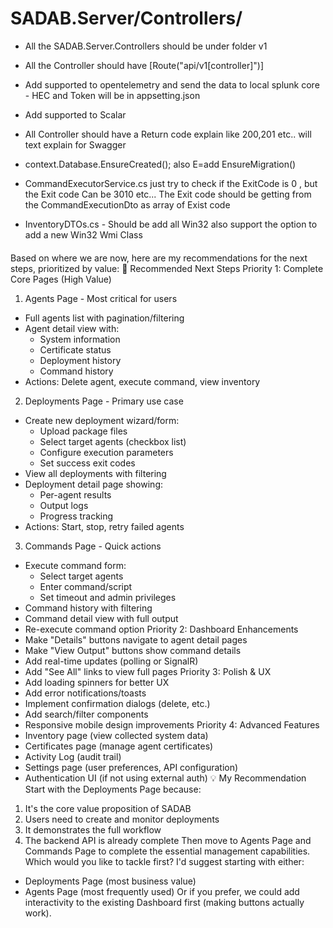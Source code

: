 # SADAB.Server/Controllers/
* All the SADAB.Server.Controllers should be under folder v1
* All the Controller should have [Route("api/v1[controller]")]
* Add supported to opentelemetry and send the data to local splunk core - HEC and Token will be in appsetting.json
* Add supported to Scalar
* All Controller should have a Return code explain like 200,201 etc.. will text explain for Swagger
* context.Database.EnsureCreated(); also E=add EnsureMigration()

* CommandExecutorService.cs just try to check if the ExitCode is 0 , but the Exit code Can be 3010 etc... The Exit code should be getting from the CommandExecutionDto as array of Exist code
* InventoryDTOs.cs - Should be add all Win32 also support the option to add a new Win32 Wmi Class
####
Based on where we are now, here are my recommendations for the next steps, prioritized by value:
🎯 Recommended Next Steps
Priority 1: Complete Core Pages (High Value)
1. Agents Page - Most critical for users
* Full agents list with pagination/filtering
* Agent detail view with:
   * System information
   * Certificate status
   * Deployment history
   * Command history
* Actions: Delete agent, execute command, view inventory
2. Deployments Page - Primary use case
* Create new deployment wizard/form:
   * Upload package files
   * Select target agents (checkbox list)
   * Configure execution parameters
   * Set success exit codes
* View all deployments with filtering
* Deployment detail page showing:
   * Per-agent results
   * Output logs
   * Progress tracking
* Actions: Start, stop, retry failed agents
3. Commands Page - Quick actions
* Execute command form:
   * Select target agents
   * Enter command/script
   * Set timeout and admin privileges
* Command history with filtering
* Command detail view with full output
* Re-execute command option
Priority 2: Dashboard Enhancements
* Make "Details" buttons navigate to agent detail pages
* Make "View Output" buttons show command details
* Add real-time updates (polling or SignalR)
* Add "See All" links to view full pages
Priority 3: Polish & UX
* Add loading spinners for better UX
* Add error notifications/toasts
* Implement confirmation dialogs (delete, etc.)
* Add search/filter components
* Responsive mobile design improvements
Priority 4: Advanced Features
* Inventory page (view collected system data)
* Certificates page (manage agent certificates)
* Activity Log (audit trail)
* Settings page (user preferences, API configuration)
* Authentication UI (if not using external auth)
💡 My Recommendation
Start with the Deployments Page because:
1. It's the core value proposition of SADAB
2. Users need to create and monitor deployments
3. It demonstrates the full workflow
4. The backend API is already complete
Then move to Agents Page and Commands Page to complete the essential management capabilities.
Which would you like to tackle first? I'd suggest starting with either:
* Deployments Page (most business value)
* Agents Page (most frequently used)
Or if you prefer, we could add interactivity to the existing Dashboard first (making buttons actually work).

